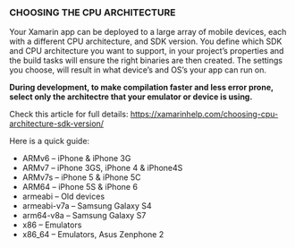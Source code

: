 ﻿
### CHOOSING THE CPU ARCHITECTURE

Your Xamarin app can be deployed to a large array of mobile devices, each with a different CPU architecture, and SDK version. You define which SDK and CPU architecture you want to support, in your project’s properties and the build tasks will ensure the right binaries are then created. The settings you choose, will result in what device’s and OS’s your app can run on.

**During development, to make compilation faster and less error prone, select only the architectre that your emulator or device is using.**

Check this article for full details: https://xamarinhelp.com/choosing-cpu-architecture-sdk-version/

Here is a quick guide:

- ARMv6 – iPhone & iPhone 3G
- ARMv7 – iPhone 3GS, iPhone 4 & iPhone4S
- ARMv7s – iPhone 5 & iPhone 5C
- ARM64 – iPhone 5S & iPhone 6
- armeabi – Old devices
- armeabi-v7a – Samsung Galaxy S4
- arm64-v8a – Samsung Galaxy S7
- x86 – Emulators
- x86_64 – Emulators, Asus Zenphone 2